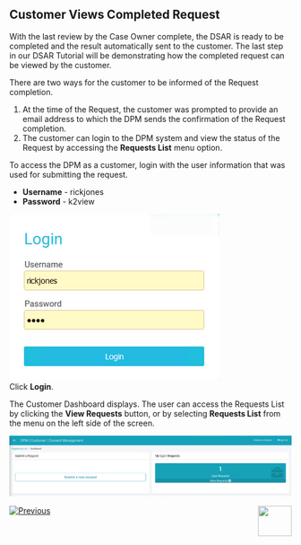## Customer Views Completed Request

With the last review by the Case Owner complete, the DSAR is ready to be completed and the result automatically sent to the customer. The last step in our DSAR Tutorial will be demonstrating how the completed request can be viewed by the customer. 

There are two ways for the customer to be informed of the Request completion.

1. At the time of the Request, the customer was prompted to provide an email address to which the DPM sends the confirmation of the Request completion. 
2. The customer can login to the DPM system and view the status of the Request by accessing the **Requests List** menu option. 

To access the DPM as a customer, login with the user information that was used for submitting the request.

- **Username** - rickjones
- **Password** - k2view

![image](../images/Customer_Login.jpg)                                  
Click **Login**.

The Customer Dashboard displays. The user can access the Requests List by clicking the **View Requests** button, or by selecting **Requests List** from the menu on the left side of the screen. 

![image](../images/Customer_Dashboard.jpg)    



[![Previous](/articles/images/Previous.png)]( 02_04_DSAR_Fulfillment_Case_Owner_Perform_Task.md)[<img align="right" width="60" height="54" src="/articles/images/Next.png">]( 02_00_DSAR_Fulfillment_intro.md)
